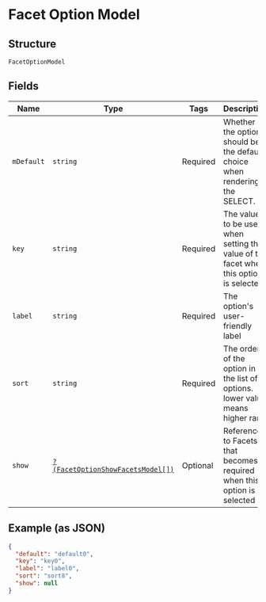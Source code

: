 
# Facet Option Model

## Structure

`FacetOptionModel`

## Fields

| Name | Type | Tags | Description | Getter | Setter |
|  --- | --- | --- | --- | --- | --- |
| `mDefault` | `string` | Required | Whether the option should be the default choice when rendering the SELECT. | getMDefault(): string | setMDefault(string mDefault): void |
| `key` | `string` | Required | The value to be used when setting the value of the facet when this option is selected. | getKey(): string | setKey(string key): void |
| `label` | `string` | Required | The option's user-friendly label | getLabel(): string | setLabel(string label): void |
| `sort` | `string` | Required | The order of the option in the list of options. lower value means higher rank. | getSort(): string | setSort(string sort): void |
| `show` | [`?(FacetOptionShowFacetsModel[])`](../../doc/models/facet-option-show-facets-model.md) | Optional | References to Facets that becomes required when this option is selected | getShow(): ?array | setShow(?array show): void |

## Example (as JSON)

```json
{
  "default": "default0",
  "key": "key0",
  "label": "label0",
  "sort": "sort8",
  "show": null
}
```

